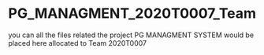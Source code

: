 # PG_MANAGMENT_2020T0007_Team
you can all the files related the project PG MANAGMENT SYSTEM would be placed here allocated to Team 2020T0007
